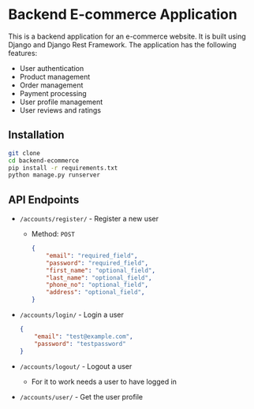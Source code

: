 # Backend E-commerce Application
This is a backend application for an e-commerce website. It is built using Django and Django Rest Framework. The application has the following features:
- User authentication
- Product management
- Order management
- Payment processing
- User profile management
- User reviews and ratings
  
## Installation
```bash
git clone 
cd backend-ecommerce
pip install -r requirements.txt
python manage.py runserver
```


## API Endpoints
- `/accounts/register/` - Register a new user 
  - Method: `POST`
    ```json
    {
        "email": "required_field",
        "password": "required_field",
        "first_name": "optional_field",
        "last_name": "optional_field",
        "phone_no": "optional_field",
        "address": "optional_field",
    }
    ```
- `/accounts/login/` - Login a user
    ```json
    {
        "email": "test@example.com",
        "password": "testpassword"
    }
    ```
- `/accounts/logout/` - Logout a user
  - For it to work needs a user to have logged in

- `/accounts/user/` - Get the user profile
  
